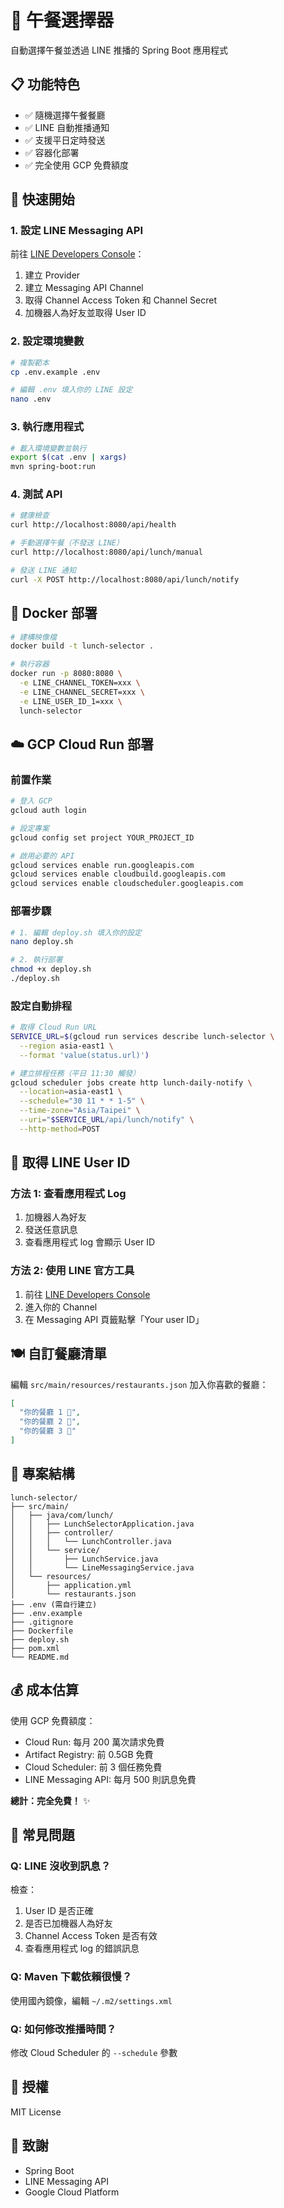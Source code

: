 # 🍱 午餐選擇器

自動選擇午餐並透過 LINE 推播的 Spring Boot 應用程式

## 📋 功能特色

- ✅ 隨機選擇午餐餐廳
- ✅ LINE 自動推播通知
- ✅ 支援平日定時發送
- ✅ 容器化部署
- ✅ 完全使用 GCP 免費額度

## 🚀 快速開始

### 1. 設定 LINE Messaging API

前往 [LINE Developers Console](https://developers.line.biz/console/)：
1. 建立 Provider
2. 建立 Messaging API Channel
3. 取得 Channel Access Token 和 Channel Secret
4. 加機器人為好友並取得 User ID

### 2. 設定環境變數

```bash
# 複製範本
cp .env.example .env

# 編輯 .env 填入你的 LINE 設定
nano .env
```

### 3. 執行應用程式

```bash
# 載入環境變數並執行
export $(cat .env | xargs)
mvn spring-boot:run
```

### 4. 測試 API

```bash
# 健康檢查
curl http://localhost:8080/api/health

# 手動選擇午餐（不發送 LINE）
curl http://localhost:8080/api/lunch/manual

# 發送 LINE 通知
curl -X POST http://localhost:8080/api/lunch/notify
```

## 🐳 Docker 部署

```bash
# 建構映像檔
docker build -t lunch-selector .

# 執行容器
docker run -p 8080:8080 \
  -e LINE_CHANNEL_TOKEN=xxx \
  -e LINE_CHANNEL_SECRET=xxx \
  -e LINE_USER_ID_1=xxx \
  lunch-selector
```

## ☁️ GCP Cloud Run 部署

### 前置作業

```bash
# 登入 GCP
gcloud auth login

# 設定專案
gcloud config set project YOUR_PROJECT_ID

# 啟用必要的 API
gcloud services enable run.googleapis.com
gcloud services enable cloudbuild.googleapis.com
gcloud services enable cloudscheduler.googleapis.com
```

### 部署步驟

```bash
# 1. 編輯 deploy.sh 填入你的設定
nano deploy.sh

# 2. 執行部署
chmod +x deploy.sh
./deploy.sh
```

### 設定自動排程

```bash
# 取得 Cloud Run URL
SERVICE_URL=$(gcloud run services describe lunch-selector \
  --region asia-east1 \
  --format 'value(status.url)')

# 建立排程任務（平日 11:30 觸發）
gcloud scheduler jobs create http lunch-daily-notify \
  --location=asia-east1 \
  --schedule="30 11 * * 1-5" \
  --time-zone="Asia/Taipei" \
  --uri="$SERVICE_URL/api/lunch/notify" \
  --http-method=POST
```

## 🎯 取得 LINE User ID

### 方法 1: 查看應用程式 Log

1. 加機器人為好友
2. 發送任意訊息
3. 查看應用程式 log 會顯示 User ID

### 方法 2: 使用 LINE 官方工具

1. 前往 [LINE Developers Console](https://developers.line.biz/console/)
2. 進入你的 Channel
3. 在 Messaging API 頁籤點擊「Your user ID」

## 🍽️ 自訂餐廳清單

編輯 `src/main/resources/restaurants.json` 加入你喜歡的餐廳：

```json
[
  "你的餐廳 1 🍜",
  "你的餐廳 2 🍱",
  "你的餐廳 3 🍔"
]
```

## 📁 專案結構

```
lunch-selector/
├── src/main/
│   ├── java/com/lunch/
│   │   ├── LunchSelectorApplication.java
│   │   ├── controller/
│   │   │   └── LunchController.java
│   │   └── service/
│   │       ├── LunchService.java
│   │       └── LineMessagingService.java
│   └── resources/
│       ├── application.yml
│       └── restaurants.json
├── .env (需自行建立)
├── .env.example
├── .gitignore
├── Dockerfile
├── deploy.sh
├── pom.xml
└── README.md
```

## 💰 成本估算

使用 GCP 免費額度：
- Cloud Run: 每月 200 萬次請求免費
- Artifact Registry: 前 0.5GB 免費
- Cloud Scheduler: 前 3 個任務免費
- LINE Messaging API: 每月 500 則訊息免費

**總計：完全免費！** ✨

## 🔧 常見問題

### Q: LINE 沒收到訊息？
檢查：
1. User ID 是否正確
2. 是否已加機器人為好友
3. Channel Access Token 是否有效
4. 查看應用程式 log 的錯誤訊息

### Q: Maven 下載依賴很慢？
使用國內鏡像，編輯 `~/.m2/settings.xml`

### Q: 如何修改推播時間？
修改 Cloud Scheduler 的 `--schedule` 參數

## 📝 授權

MIT License

## 🙏 致謝

- Spring Boot
- LINE Messaging API
- Google Cloud Platform
